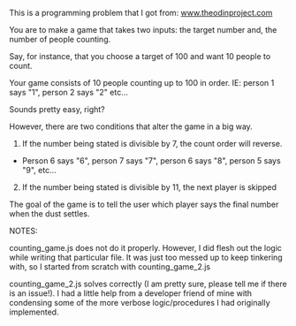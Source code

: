 This is a programming problem that I got from: www.theodinproject.com

You are to make a game that takes two inputs: the target number and, the number of people counting.

Say, for instance, that you choose a target of 100 and want 10 people to count.  

Your game consists of 10 people counting up to 100 in order.  IE: person 1 says "1", person 2 says "2" etc...

Sounds pretty easy, right?

However, there are two conditions that alter the game in a big way.

1. If the number being stated is divisible by 7, the count order will reverse.
  - Person 6 says "6", person 7 says "7", person 6 says "8", person 5 says "9", etc...

2. If the number being stated is divisible by 11, the next player is skipped

The goal of the game is to tell the user which player says the final number when the dust settles.  



NOTES:

counting_game.js does not do it properly.  However, I did flesh out the logic while writing that particular file.  It was just too messed up to keep tinkering with, so I started from scratch with counting_game_2.js


counting_game_2.js solves correctly (I am pretty sure, please tell me if there is an issue!).  I had a little help from a developer friend of mine with condensing some of the more verbose logic/procedures I had originally implemented.